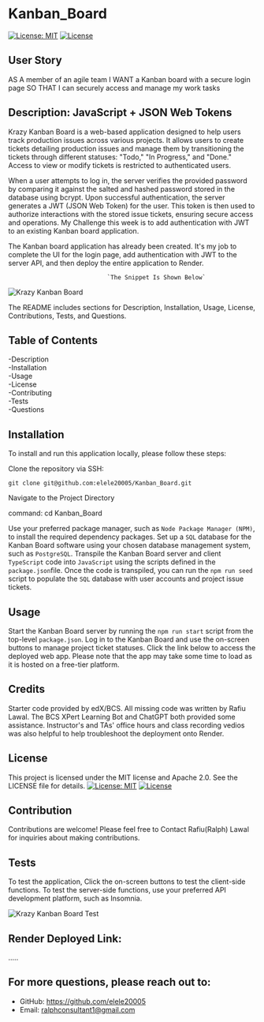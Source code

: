 # Kanban_Board
[![License: MIT](https://img.shields.io/badge/License-MIT-yellow.svg)](https://opensource.org/licenses/MIT) 
[![License](https://img.shields.io/badge/License-Apache_2.0-blue.svg)](https://opensource.org/licenses/Apache-2.0) 

## User Story

AS A member of an agile team
I WANT a Kanban board with a secure login page
SO THAT I can securely access and manage my work tasks

## Description: JavaScript + JSON Web Tokens
Krazy Kanban Board is a web-based application designed to help users track production issues across various projects. It allows users to create tickets detailing production issues and manage them by transitioning the tickets through different statuses: "Todo," "In Progress," and "Done." Access to view or modify tickets is restricted to authenticated users.

When a user attempts to log in, the server verifies the provided password by comparing it against the salted and hashed password stored in the database using bcrypt. Upon successful authentication, the server generates a JWT (JSON Web Token) for the user. This token is then used to authorize interactions with the stored issue tickets, ensuring secure access and operations.
My Challenge this week is to add authentication with JWT to an existing Kanban board application.    

The Kanban board application has already been created. It's my job to complete the UI for the login page, add authentication with JWT to the server API, and then deploy the entire application to Render.

                                `The Snippet Is Shown Below`
![Krazy Kanban Board](https://github.com/user-attachments/assets/4145837c-9982-4fcb-85ea-1404cfa3f086)



The README includes sections for Description, Installation, Usage, License, Contributions, Tests, and Questions.   


## Table of Contents

-Description     
-Installation      
-Usage        
-License      
-Contributing       
-Tests         
-Questions

## Installation
To install and run this application locally, please follow these steps:

Clone the repository via SSH:

`git clone git@github.com:elele20005/Kanban_Board.git`
       
   Navigate to the Project Directory


 command: cd Kanban_Board

Use your preferred package manager, such as `Node Package Manager (NPM)`, to install the required dependency packages. Set up a `SQL` database for the Kanban Board software using your chosen database management system, such as `PostgreSQL`. Transpile the Kanban Board server and client `TypeScript` code into `JavaScript` using the scripts defined in the `package.json`file. Once the code is transpiled, you can run the `npm run seed` script to populate the `SQL` database with user accounts and project issue tickets.
 

## Usage
Start the Kanban Board server by running the `npm run start` script from the top-level `package.json`. Log in to the Kanban Board and use the on-screen buttons to manage project ticket statuses. Click the link below to access the deployed web app. Please note that the app may take some time to load as it is hosted on a free-tier platform.   

## Credits
Starter code provided by edX/BCS. All missing code was written by Rafiu Lawal. The BCS XPert Learning Bot and ChatGPT both provided some assistance. Instructor's and TAs' office hours and class recording vedios was also helpful to help troubleshoot the deployment onto Render.

## License
This project is licensed under the MIT license and Apache 2.0. See the LICENSE file for details.
[![License: MIT](https://img.shields.io/badge/License-MIT-yellow.svg)](https://opensource.org/licenses/MIT)
[![License](https://img.shields.io/badge/License-Apache_2.0-blue.svg)](https://opensource.org/licenses/Apache-2.0)

## Contribution
Contributions are welcome! Please feel free to Contact Rafiu(Ralph) Lawal for inquiries about making contributions.


## Tests
To test the application, Click the on-screen buttons to test the client-side functions. To test the server-side functions, use your preferred API development platform, such as Insomnia.

![Krazy Kanban Board  Test](https://github.com/user-attachments/assets/005b6d9f-8891-4c10-b446-be37eaeae545)


## Render Deployed Link:
.....

## For more questions, please reach out to:
 
- GitHub: https://github.com/elele20005
- Email: ralphconsultant1@gmail.com 
